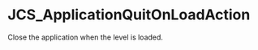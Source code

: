 <div id="content-header">
  <h1>JCS_ApplicationQuitOnLoadAction</h1>
</div>

<p>
  Close the application when the level is loaded.
</p>

